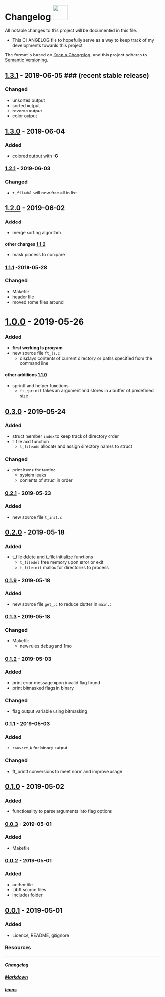 # Changelog <img src="https://png.pngtree.com/svg/20170719/e584c33d9e.svg" height="48" width="48">
All notable changes to this project will be documented in this file.

- This CHANGELOG file to hopefully serve as a way to keep track of my
  developments towards this project

The format is based on [Keep a Changelog](https://keepachangelog.com/en/1.0.0/),
and this project adheres to [Semantic Versioning](https://semver.org/spec/v2.0.0.html).

## [1.3.1] - 2019-06-05 ### (recent stable release)
### Changed
- unsorted output
- sorted output
- reverse output
- color output

## [1.3.0] - 2019-06-04
### Added
- colored output with **-G**

### [1.2.1] - 2019-06-03
### Changed
- ```t_filedel``` will now free all in list

## [1.2.0] - 2019-06-02
### Added
- merge sorting algorithm

#### other changes [1.1.2]
- mask process to compare

### [1.1.1] -2019-05-28
### Changed
- Makefile
- header file
- moved some files around

# [1.0.0] - 2019-05-26
### Added
- **first working ls program**
- new source file `ft_ls.c`
  - displays contents of current directory or paths specified from the command line
#### other additions [1.1.0]
- sprintf and helper functions
  - ```ft_sprintf``` takes an argument and stores in a buffer of predefined size

## [0.3.0] - 2019-05-24
### Added
- struct member `index` to keep track of directory order
- t_file add function
  - ```t_fileadd``` allocate and assign directory names to struct

### Changed
- print items for testing
  - system leaks
  - contents of struct in order

### [0.2.1] - 2019-05-23
### Added
- new source file `t_init.c`

## [0.2.0] - 2019-05-18
### Added
- t_file delete and t_file initialize functions
  - ```t_filedel``` free memory upon error or exit
  - ```t_fileinit``` malloc for directories to process

### [0.1.9] - 2019-05-18
### Added
- new source file `get_.c` to reduce clutter in `main.c`

### [0.1.3] - 2019-05-18
### Changed
- Makefile
  - new rules debug and 1mo

### [0.1.2] - 2019-05-03
### Added
- print error message upon invalid flag found
- print bitmasked flags in binary
### Changed
- flag output variable using bitmasking

### [0.1.1] - 2019-05-03
### Added
- ```convert_b``` for binary output
### Changed
- ft_printf conversions to meet norm and improve usage

## [0.1.0] - 2019-05-02
### Added
- functionality to parse arguments into flag options

### [0.0.3] - 2019-05-01
### Added
- Makefile

### [0.0.2] - 2019-05-01
### Added
- author file
- Libft source files
- includes folder

## [0.0.1] - 2019-05-01
### Added
- Licence, README, gitignore


### Resources
---
##### [Changelog]
##### [Markdown]
##### [Icons]

[1.3.1]: https://github.com/rpeepz/ft_ls/commit/e5fb8eb3f5f05fde0685c06ec9673ea4baffdb29#diff-4b3678ad9563052d4b2a3adc567a925c
[1.3.0]: https://github.com/rpeepz/ft_ls/commit/931e6250e3644a083952e36e0dcf84424890d36c#diff-1358f7323be5a17dc96f3799ff3e52a9
[1.2.1]: https://github.com/rpeepz/ft_ls/commit/b59adcbf924fbf6309003a86cf84804b1b887809#diff-bb127294234fc295cac1381525c5bc3b
[1.2.0]: https://github.com/rpeepz/ft_ls/commit/2e66bd9b0d529b1ef9f8d9564a18c6d6a65eda71
[1.1.2]: https://github.com/rpeepz/ft_ls/commit/02fddb99f483fabbb27ef0db0779284970e4830e
[1.1.1]: https://github.com/rpeepz/ft_ls/commit/4856bd3d5fa02a57479027d4fbb0de55060705e0#diff-d4d8f5619de638ed5bf912d76c64a641
[1.1.0]: https://github.com/rpeepz/ft_ls/commit/fb3145eb3def48e5a790b306e86e3b48d139011d#diff-f4bab6f0038ea5d72de75b59713acd3c
[1.0.0]: https://github.com/rpeepz/ft_ls/commit/5b05676d39578af7899a9a8c62be5e9407c70af1#diff-72a4340a3a0331efc1b5e08621e0bccc
[0.3.0]: https://github.com/rpeepz/ft_ls/commit/ad75ecc#diff-d73dc5ad42aef24c11e21ceff832111b
[0.2.1]: https://github.com/rpeepz/ft_ls/commit/48059f2d94250433c8a1dc8f9d0607232b4a579c#diff-bb127294234fc295cac1381525c5bc3b
[0.2.0]: https://github.com/rpeepz/ft_ls/commit/ac49840#diff-4840f30cac8e8fd22fe4e253a93849ae
[0.1.9]: https://github.com/rpeepz/ft_ls/commit/f5ef9426c8a0e33f0deecb4d697b35e1cadc1be3#diff-4840f30cac8e8fd22fe4e253a93849ae
[0.1.3]: https://github.com/rpeepz/ft_ls/commit/d869953#diff-b67911656ef5d18c4ae36cb6741b7965
[0.1.2]: https://github.com/rpeepz/ft_ls/commit/2fce750#diff-6fc897d9b03f1b5eda0fdec77e38b736
[0.1.1]: https://github.com/rpeepz/ft_ls/commit/2b2e6b4#diff-9794b6d2b46c4b846fb8244a7fe1aed7
[0.1.0]: https://github.com/rpeepz/ft_ls/commit/e138037#diff-6fc897d9b03f1b5eda0fdec77e38b736
[0.0.3]: https://github.com/rpeepz/ft_ls/commit/d93e694#diff-b67911656ef5d18c4ae36cb6741b7965
[0.0.2]: https://github.com/rpeepz/ft_ls/commit/76bb98f#diff-02bd92faa38aaa6cc0ea75e59937a1ef
[0.0.1]: https://github.com/rpeepz/ft_ls/commit/1060233
[Changelog]: https://github.com/olivierlacan/keep-a-changelog/blob/master/CHANGELOG.md "Formatting style"
[Markdown]: https://github.com/adam-p/markdown-here/wiki/Markdown-Cheatsheet "Cheat sheet"
[Icons]: https://pngtree.com/free-icon "png tree"
